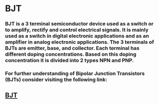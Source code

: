 # BJT
### BJT is a 3 terminal semiconductor device used as a switch or to amplify, rectify and control electrical signals. It is mainly used as a switch in digital electronic applications and as an amplifier in analog electronic applications. The 3 terminals of BJTs are emitter, base, and collector. Each terminal has different doping concentrations. Based on this doping concentration it is divided into 2 types NPN and PNP. 
### For further understanding of Bipolar Junction Transistors (BJTs) consider visiting the following link: 
## [BJT](https://iamradhakulkarni.blogspot.com/2023/01/bjt.html)
